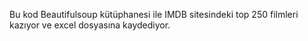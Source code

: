Bu kod Beautifulsoup kütüphanesi ile IMDB sitesindeki top 250 filmleri kazıyor ve excel dosyasına kaydediyor.
